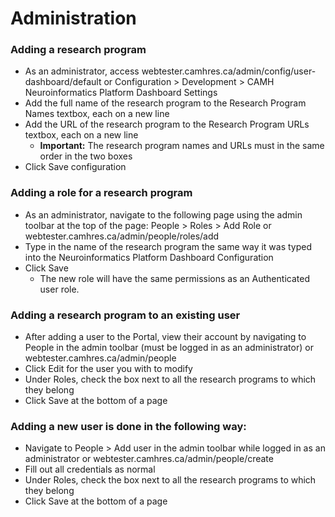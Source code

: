 # Administration

### Adding a research program
* As an administrator, access webtester.camhres.ca/admin/config/user-dashboard/default or Configuration > Development > CAMH Neuroinformatics Platform Dashboard Settings
* Add the full name of the research program to the Research Program Names textbox, each on a new line
* Add the URL of the research program to the Research Program URLs textbox, each on a new line
  * **Important:** The research program names and URLs must in the same order in the two boxes
* Click Save configuration

### Adding a role for a research program
* As an administrator, navigate to the following page using the admin toolbar at the top of the page: People > Roles > Add Role or webtester.camhres.ca/admin/people/roles/add
* Type in the name of the research program the same way it was typed into the Neuroinformatics Platform Dashboard Configuration
* Click Save
  * The new role will have the same permissions as an Authenticated user role.

### Adding a research program to an existing user
* After adding a user to the Portal, view their account by navigating to People in the admin toolbar (must be logged in as an administrator) or webtester.camhres.ca/admin/people
* Click Edit for the user you with to modify
* Under Roles, check the box next to all the research programs to which they belong
* Click Save at the bottom of a page

### Adding a new user is done in the following way:
* Navigate to People > Add user in the admin toolbar while logged in as an administrator or webtester.camhres.ca/admin/people/create
* Fill out all credentials as normal
* Under Roles, check the box next to all the research programs to which they belong
* Click Save at the bottom of a page